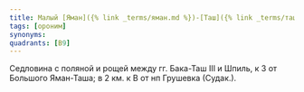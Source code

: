 ```yaml
---
title: Малый [Яман]({% link _terms/яман.md %})-[Таш]({% link _terms/таш.md %})
tags: [ороним]
synonyms:
quadrants: [В9]
---
```


Седловина с поляной и рощей между гг. Бака-Таш III и Шпиль, к З от Большого
Яман-Таша; в 2 км. к В от нп Грушевка (Судак.).
